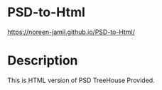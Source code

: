 # PSD-to-Html
https://noreen-jamil.github.io/PSD-to-Html/

# Description
This is HTML version of PSD TreeHouse Provided. 
